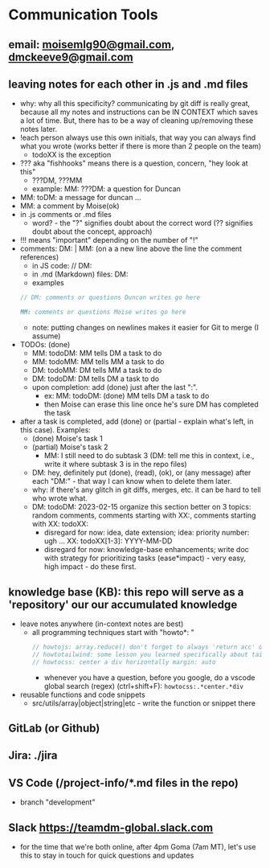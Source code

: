# Communication Tools

## email: moisemlg90@gmail.com, dmckeeve9@gmail.com

## leaving notes for each other in .js and .md files

- why: why all this specificity? communicating by git diff is really great, because all my notes and instructions can be IN CONTEXT which saves a lot of time. But, there has to be a way of cleaning up/removing these notes later.
- !each person always use this own initials, that way you can always find what you wrote (works better if there is more than 2 people on the team)
  - todoXX is the exception
- ??? aka "fishhooks" means there is a question, concern, "hey look at this"
  - ???DM, ???MM
  - example: MM: ???DM: a question for Duncan
- MM: toDM: a message for duncan ...
- MM: a comment by Moise(ok)
- in .js comments or .md files
  - word? - the "?" signifies doubt about the correct word (?? signifies doubt about the concept, approach)
- !!! means "important" depending on the number of "!"
- comments: DM: | MM: (on a a new line above the line the comment references)
  - in JS code: // DM:
  - in .md (Markdown) files: DM:
  - examples
  ```js
  // DM: comments or questions Duncan writes go here
  ```
  ```markdown
  MM: comments or questions Moise writes go here
  ```
  - note: putting changes on newlines makes it easier for Git to merge (I assume)
- TODOs: (done)
  - MM: todoDM: MM tells DM a task to do
  - MM: todoMM: MM tells MM a task to do
  - DM: todoMM: DM tells MM a task to do
  - DM: todoDM: DM tells DM a task to do
  - upon completion: add (done) just after the last ":".
    - ex: MM: todoDM: (done) MM tells DM a task to do
    - then Moise can erase this line once he's sure DM has completed the task
- after a task is completed, add (done) or (partial - explain what's left, in this case). Examples:
  - (done) Moise's task 1
  - (partial) Moise's task 2
    - MM: I still need to do subtask 3 (DM: tell me this in context, i.e., write it where subtask 3 is in the repo files)
  - DM: hey, definitely put (done), (read), (ok), or (any message) after each "DM:" - that way I can know when to delete them later.
  - why: if there's any glitch in git diffs, merges, etc. it can be hard to tell who wrote what.
  - DM: todoDM: 2023-02-15 organize this section better on 3 topics: random comments, comments starting with XX:, comments starting with XX: todoXX:
    - disregard for now: idea, date extension; idea: priority number: ugh ... XX: todoXX[1-3]: YYYY-MM-DD
    - disregard for now: knowledge-base enhancements; write doc with strategy for prioritizing tasks (ease\*impact) - very easy, high impact - do these first.

## knowledge base (KB): this repo will serve as a 'repository' our our accumulated knowledge

- leave notes anywhere (in-context notes are best)
  - all programming techniques start with "howto\*: "
    ```js
    // howtojs: array.reduce() don't forget to always 'return acc' or you'll get a weird error that includes the number 7
    // howtotailwind: some lesson you learned specifically about tailwindcss
    // howtocss: center a div horizontally margin: auto
    ```
    - whenever you have a question, before you google, do a vscode global search (regex) (ctrl+shift+F): `howtocss:.*center.*div`
- reusable functions and code snippets
  - src/utils/array|object|string|etc - write the function or snippet there

## GitLab (or Github)

## Jira: ./jira

## VS Code (/project-info/\*.md files in the repo)

- branch "development"

## Slack https://teamdm-global.slack.com

- for the time that we're both online, after 4pm Goma (7am MT), let's use this to stay in touch for quick questions and updates
